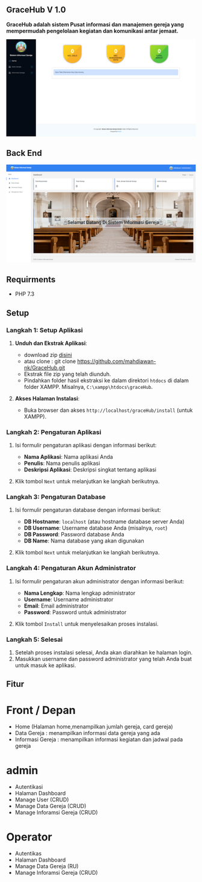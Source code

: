 
## GraceHub V 1.0 
<p><b>
GraceHub adalah sistem Pusat informasi dan manajemen gereja yang mempermudah pengelolaan kegiatan dan komunikasi antar jemaat.
</b></p>

![Front End](frontend.png)


## Back End

![Back End](backend.png)

## Requirments
- PHP 7.3

## Setup 

### Langkah 1: Setup Aplikasi
1. **Unduh dan Ekstrak Aplikasi**:
    - download zip <a href="https://github.com/mahdiawan-nk/GraceHub/archive/refs/heads/main.zip">disini</a> 
    - atau clone : git clone https://github.com/mahdiawan-nk/GraceHub.git
    - Ekstrak file zip yang telah diunduh.
    - Pindahkan folder hasil ekstraksi ke dalam direktori `htdocs` di dalam folder XAMPP. Misalnya, `C:\xampp\htdocs\graceHub`.

2. **Akses Halaman Instalasi**:
   - Buka browser dan akses `http://localhost/graceHub/install` (untuk XAMPP).

### Langkah 2: Pengaturan Aplikasi
1. Isi formulir pengaturan aplikasi dengan informasi berikut:
   - **Nama Aplikasi**: Nama aplikasi Anda
   - **Penulis**: Nama penulis aplikasi
   - **Deskripsi Aplikasi**: Deskripsi singkat tentang aplikasi

2. Klik tombol `Next` untuk melanjutkan ke langkah berikutnya.

### Langkah 3: Pengaturan Database
1. Isi formulir pengaturan database dengan informasi berikut:
   - **DB Hostname**: `localhost` (atau hostname database server Anda)
   - **DB Username**: Username database Anda (misalnya, `root`)
   - **DB Password**: Password database Anda
   - **DB Name**: Nama database yang akan digunakan

2. Klik tombol `Next` untuk melanjutkan ke langkah berikutnya.

### Langkah 4: Pengaturan Akun Administrator
1. Isi formulir pengaturan akun administrator dengan informasi berikut:
   - **Nama Lengkap**: Nama lengkap administrator
   - **Username**: Username administrator
   - **Email**: Email administrator
   - **Password**: Password untuk administrator

2. Klik tombol `Install` untuk menyelesaikan proses instalasi.

### Langkah 5: Selesai
1. Setelah proses instalasi selesai, Anda akan diarahkan ke halaman login.
2. Masukkan username dan password administrator yang telah Anda buat untuk masuk ke aplikasi.


## Fitur
# Front / Depan
- Home (Halaman home,menampilkan jumlah gereja, card gereja)
- Data Gereja : menampilkan informasi data gereja yang ada
- Informasi Gereja : menampilkan informasi kegiatan dan jadwal pada gereja

# admin
- Autentikasi
- Halaman Dashboard
- Manage User (CRUD)
- Manage Data Gereja (CRUD)
- Manage Inforamsi Gereja (CRUD)


# Operator
- Autentikas
- Halaman Dashboard
- Manage Data Gereja (RU)
- Manage Inforamsi Gereja (CRUD)